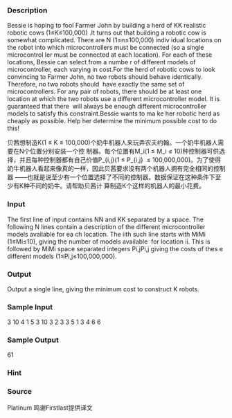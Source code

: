 
### Description
Bessie is hoping to fool Farmer John by building a herd of KK realistic robotic cows (1≤K≤100,000)
.It turns out that building a robotic cow is somewhat complicated. There are N (1≤n≤100,000) indiv
idual locations on the robot into which microcontrollers must be connected (so a single microcontrol
ler must be connected at each location). For each of these locations, Bessie can select from a numbe
r of different models of microcontroller, each varying in cost.For the herd of robotic cows to look 
convincing to Farmer John, no two robots should behave identically. Therefore, no two robots should 
have exactly the same set of microcontrollers. For any pair of robots, there should be at least one 
location at which the two robots use a different microcontroller model. It is guaranteed that there 
will always be enough different microcontroller models to satisfy this constraint.Bessie wants to ma
ke her robotic herd as cheaply as possible. Help her determine the minimum possible cost to do this!

贝茜想制造K(1 ≤ K ≤ 100,000)个奶牛机器人来玩弄农夫约翰。一个奶牛机器人需要在N个位置分别安装一个控
制器。每个位置有M_i(1 ≤ M_i ≤ 10)种控制器可供选择，并且每种控制器都有自己价值P_{i,j}(1 ≤ P_{i,j} 
≤ 100,000,000)。为了使得奶牛机器人看起来像真的一样，因此贝茜要求没有两个机器人拥有完全相同的控制器
——也就是说至少有一个位置选择了不同的控制器。数据保证在这种条件下至少有K种不同的奶牛。请帮助贝茜计
算制造K个这样的机器人的最小花费。



### Input
The first line of input contains NN and KK separated by a space.
The following N lines contain a description of the different microcontroller models available for ea
ch location. The iith such line starts with MiMi (1≤Mi≤10), giving the number of models available 
for location ii. This is followed by MiMi space separated integers Pi,jPi,j giving the costs of thes
e different models (1≤Pi,j≤100,000,000).


### Output
Output a single line, giving the minimum cost to construct K robots.






### Sample Input
3 10
4 1 5 3 10
3 2 3 3
5 1 3 4 6 6
### Sample Output
61
### Hint

### Source
Platinum 鸣谢Firstlast提供译文